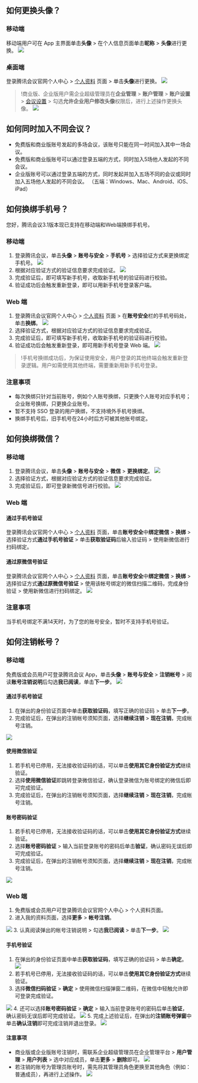 ## 如何更换头像？
### 移动端
移动端用户可在 App 主界面单击**头像** > 在个人信息页面单击**昵称** > **头像**进行更换。
![](https://qcloudimg.tencent-cloud.cn/raw/80a9b495ba5863307ef8061977ca1d11.png)

### 桌面端
登录腾讯会议官网个人中心 > [个人资料](https://meeting.tencent.com/user-center/personal-information?click_source_for_middle_login=1) 页面 > 单击**头像**进行更换。
![](https://qcloudimg.tencent-cloud.cn/raw/adeb354fff81321b595f61fa4a09d0f6.png)
>!商业版、企业版用户需企业超级管理员在**企业管理** > **账户管理** > **账户设置** > [会议设置](https://meeting.tencent.com/user-center/account-setting) > 勾选**允许企业用户修改头像**权限后，进行上述操作更换头像。
![](https://qcloudimg.tencent-cloud.cn/raw/c9858fc8dae5739d4f167c2bb9c4ed51.png)

## 如何同时加入不同会议？
- 免费版和商业版账号发起的多场会议，该账号只能在同一时间加入其中一场会议。
- 免费版和商业版账号可以通过登录五端的方式，同时加入5场他人发起的不同会议。
- 企业版账号可以通过登录五端的方式，同时发起并加入五场不同的会议或同时加入五场他人发起的不同会议。
（五端：Windows、Mac、Android、iOS、iPad）

## 如何换绑手机号？
您好，腾讯会议3.1版本现已支持在移动端和Web端换绑手机号。
### 移动端
1. 登录腾讯会议，单击**头像** > **账号与安全** > **手机号** > 选择验证方式来更换绑定手机号。
![](https://qcloudimg.tencent-cloud.cn/raw/0e90fefa22e7a3c726d305dde0ae2414.png)
2. 根据对应验证方式的验证信息要求完成验证。
![](https://qcloudimg.tencent-cloud.cn/raw/227168d8f0af1f2b15322082e7abcecf.png)
3. 完成验证后，即可填写新手机号，收取新手机号的验证码进行校验。
4. 验证成功后会触发重新登录，即可以用新手机号登录客户端。

### Web 端
1. 登录腾讯会议官网个人中心 > [个人资料](https://meeting.tencent.com/user-center/personal-information?click_source_for_middle_login=1) 页面 > 在**账号安全**栏的手机号码处，单击**换绑**。
![](https://qcloudimg.tencent-cloud.cn/raw/12242f5c5e3fff4a3d658b407c249814.png)
2. 选择验证方式，根据对应验证方式的验证信息要求完成验证。
3. 完成验证后，即可填写新手机号，收取新手机号的验证码进行校验。
4. 验证成功后会触发重新登录，即可用新手机号登录 Web 端。
![](https://qcloudimg.tencent-cloud.cn/raw/342a02724520f19294cf754545a95390.png)

>!手机号换绑成功后，为保证使用安全，用户登录的其他终端会触发重新登录逻辑。用户如需使用其他终端，需要重新用新手机号登录。

### 注意事项
- 每次换绑只针对当前账号，例如个人账号换绑，只更换个人账号对应手机号；企业账号换绑，只更换企业账号。
- 暂不支持 SSO 登录的用户换绑，不支持境外手机号换绑。
- 换绑手机号后，旧手机号在24小时后方可被其他账号绑定。


## 如何换绑微信？
### 移动端
1. 登录腾讯会议，单击**头像** > **账号与安全** > **微信** > **更换绑定**。
![](https://qcloudimg.tencent-cloud.cn/raw/0e6bc550e0ffa0726c3d5b2ea990f39d.png)
2. 选择验证方式，根据对应验证方式的验证信息要求完成验证。
3. 完成验证后，即可登录新微信号进行校验。
![](https://qcloudimg.tencent-cloud.cn/raw/ddc20cd18dee052961cc2b1842ff582d.png)

### Web 端
#### 通过手机号验证
登录腾讯会议官网个人中心 > [个人资料](https://meeting.tencent.com/user-center/personal-information?click_source_for_middle_login=1) 页面，单击**账号安全**中**绑定微信** > **换绑** > 选择验证方式**通过手机号验证** > 单击**获取验证码**后输入验证码 > 使用新微信进行扫码绑定。

#### 通过原微信号验证
登录腾讯会议官网个人中心 > [个人资料](https://meeting.tencent.com/user-center/personal-information?click_source_for_middle_login=1) 页面，单击**账号安全**中**绑定微信** > **换绑** > 选择验证方式**通过原微信号验证** > 使用该帐号绑定的微信扫描二维码，完成身份验证 > 使用新微信进行扫码绑定。
![](https://qcloudimg.tencent-cloud.cn/raw/d006f731ce1861d6c1f635f549e12694.png)

### 注意事项
当手机号绑定不满14天时，为了您的账号安全，暂时不支持手机号验证。


## 如何注销帐号？
### 移动端
免费版或会员用户可登录腾讯会议 App，单击**头像** > **账号与安全** > **注销帐号** > 阅读**账号注销说明**后勾选**我已阅读**，单击**下一步**。
![](https://qcloudimg.tencent-cloud.cn/raw/5f3457e94d38a8dae1fab2472b4c6f02.png)

#### 通过手机号验证
1. 在弹出的身份验证页面中单击**获取验证码**，填写正确的验证码  > 单击**下一步**。
2. 完成验证后，在弹出的注销帐号须知页面，选择**继续注销** > **现在注销**，完成帐号注销。

![](https://qcloudimg.tencent-cloud.cn/raw/0782c46553e538b51e508e48e2349ed7.png)

#### 使用微信验证
1. 若手机号已停用，无法接收验证码的话，可以单击**使用其它身份验证方式**继续验证。
2. 选择**使用微信验证**即跳转登录微信验证，确认登录微信为账号绑定的微信后即可完成验证。
3. 完成验证后，在弹出的注销帐号须知页面，选择**继续注销** > **现在注销**，完成帐号注销。

#### 账号密码验证
1. 若手机号已停用，无法接收验证码的话，可以单击**使用其它身份验证方式**继续验证。
2. 选择**账号密码验证** > 输入当前登录账号的密码后单击**验证**，确认密码无误后即可完成验证。
3. 完成验证后，在弹出的注销帐号须知页面，选择**继续注销** > **现在注销**，完成帐号注销。

![](https://qcloudimg.tencent-cloud.cn/raw/cbe5bb3f8e57343f6c58253c73207be3.png)

### Web 端
1. 免费版或会员用户可登录腾讯会议官网个人中心 > 个人资料页面。
2. 进入我的资料页面，选择**更多** > **帐号注销**。

![](https://qcloudimg.tencent-cloud.cn/raw/9f7c2c6b0f7e3db2a3b1f82a1165f0bc.png)
3. 认真阅读弹出的帐号注销说明 > 勾选**我已阅读** > 单击**下一步**。
![](https://qcloudimg.tencent-cloud.cn/raw/7c1d417ad654f05a95a97c35ffdf0c34.png)


#### 手机号验证
1. 在弹出的身份验证页面中单击**获取验证码**，填写正确的验证码 > 单击**确定**。
![](https://qcloudimg.tencent-cloud.cn/raw/16f87f0d6cd3635c59508704fef8f6da.png)
2. 若手机号已停用，无法接收验证码的话，可以单击**使用其它身份验证方式**继续验证。
3. 选择**微信扫码验证** > **确定** > 使用微信扫描弹窗二维码，在微信中轻触允许即可登录完成验证。

![](https://qcloudimg.tencent-cloud.cn/raw/b54960eda5ae63385bb57ca8c5d0a520.png)
4. 还可以选择**账号密码验证** > **确定** >  输入当前登录账号的密码后单击**验证**，确认密码无误后即可完成验证。
![](https://qcloudimg.tencent-cloud.cn/raw/9743289ba89b02b9f3df43bbf89bc24b.png)
5. 完成上述验证后，在弹出的**注销账号弹窗**中单击**确认注销**即可完成注销并退出登录。
![](https://qcloudimg.tencent-cloud.cn/raw/31561e54f8deb8a5e59ab2f4c83f3003.png)


#### 注意事项
- 商业版或企业版账号注销时，需联系企业超级管理员在企业管理平台 > **用户管理** > **用户列表** > 选中对应成员，单击**更多** > **删除**即可。
![](https://qcloudimg.tencent-cloud.cn/raw/3c3a12dc52b82c7cb74879138273c809.png)
- 若注销的账号为管理员账号时，需先将其管理员角色更换至其他角色（例如：普通成员），再进行上述操作。
![](https://qcloudimg.tencent-cloud.cn/raw/91c0ac576a60c8207c232ed7a40fead9.png)

